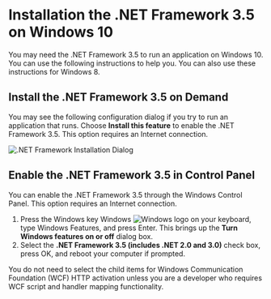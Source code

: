 # Installation the .NET Framework 3.5 on Windows 10

You may need the .NET Framework 3.5 to run an application on Windows 10. You can use the following instructions to help you. You can also use these instructions for Windows 8.

## Install the .NET Framework 3.5 on Demand

You may see the following configuration dialog if you try to run an application that runs. Choose **Install this feature** to enable the .NET Framework 3.5. This option requires an Internet connection.

![.NET Framework Installation Dialog](dotnet-framework-installation-dialog.jpeg)

## Enable the .NET Framework 3.5 in Control Panel

You can enable the .NET Framework 3.5 through the Windows Control Panel. This option requires an Internet connection.

1. Press the Windows key Windows ![Windows logo](https://i-msdn.sec.s-msft.com/dynimg/IC721376.jpeg) on your keyboard, type Windows Features, and press Enter. This brings up the **Turn Windows features on or off** dialog box.
2. Select the **.NET Framework 3.5 (includes .NET 2.0 and 3.0)** check box, press OK, and reboot your computer if prompted.

You do not need to select the child items for Windows Communication Foundation (WCF) HTTP activation unless you are a developer who requires WCF script and handler mapping functionality.
